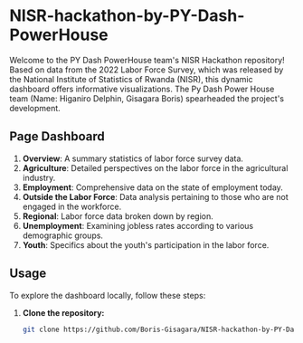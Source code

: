 # NISR-hackathon-by-PY-Dash-PowerHouse

Welcome to the PY Dash PowerHouse team's NISR Hackathon repository! Based on data from the 2022 Labor Force Survey, which was released by the National Institute of Statistics of Rwanda (NISR), this dynamic dashboard offers informative visualizations. The Py Dash Power House team (Name: Higaniro Delphin, Gisagara Boris) spearheaded the project's development.

## Page Dashboard

1. **Overview**: A summary statistics of labor force survey data.
2. **Agriculture**: Detailed perspectives on the labor force in the agricultural industry.
3. **Employment**: Comprehensive data on the state of employment today.
4. **Outside the Labor Force**: Data analysis pertaining to those who are not engaged in the workforce.
5. **Regional**: Labor force data broken down by region.
6. **Unemployment**: Examining jobless rates according to various demographic groups.
7. **Youth**: Specifics about the youth's participation in the labor force.

## Usage

To explore the dashboard locally, follow these steps:

1. **Clone the repository:**
   ```bash
   git clone https://github.com/Boris-Gisagara/NISR-hackathon-by-PY-Dash-PowerHouse.git
